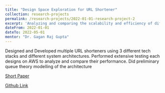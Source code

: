```yaml
---
title: "Design Space Exploration for URL Shortener"
collection: research-projects
permalink: /research-projects/2022-01-01-research-project-2
excerpt: 'Analyzing and comparing the scalability and efficiency of different URL shortener designs'
dateFrom: 2022-01-01
dateTo: 2022-05-01
mentor: "Dr. Gagan Raj Gupta"
---
```


Designed and Developed multiple URL shorteners using 3 different tech stacks and different system architectures. Performed extensive testing each designs on AWS to analyze and compare their performance. Did preliminary queue theory modelling of the architecture

[Short Paper](https://github.com/shashwatj07/url-shortener/blob/research-paper/Design_Space_Exploration_for_Url_Shortener.pdf)

[Github Link](https://github.com/shashwatj07/url-shortener/tree/research-paper)